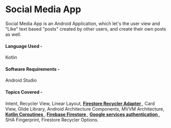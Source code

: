 # Social Media App
Social Media App is an Android Application, which let's the user view and "Like" text based "posts" created by other users, and create their own posts as well.

#### Language Used -
Kotlin

#### Software Requirements -
Android Studio

#### Topics Covered -
Intent, Recycler View, Linear Layout, <B> <U> Firestore Recycler Adapter </U></B>, Card View, Glide Library, Android Architecture Components,
MVVM Architecture, <B> <U> Kotlin Coroutines </U> </B> , <B> <U> Firebase Firestore </U> </B> , <B>  <U>Google services authentication </U> </B>, SHA Fingerprint, Firestore Recycler Options.

